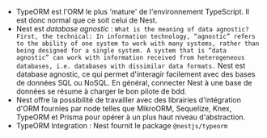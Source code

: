 - TypeORM est l'ORM le plus 'mature' de l'environnement TypeScript. Il est donc normal que ce soit celui de Nest.
- Nest est *database agnostic* : ``What is the meaning of data agnostic?
First, the technical: In information technology, “agnostic” refers to the ability of one system to work with many systems, rather than being designed for a single system. A system that is “data agnostic” can work with information received from heterogeneous databases, i.e. databases with dissimilar data formats.``
Nest est database agnostic, ce qui permet d'interagir facilement avec des bases de données SQL ou NoSQL. En général, connecter Nest à une base de données se résume à charger le bon pilote de bdd.
- Nest offre la possibilité de travailler avec des librairies d'intégration d'ORM fournies par node telles que MikroORM, Sequelize, Knex, TypeORM et Prisma pour opérer à un plus haut niveau d'abstraction.
- TypeORM Integration : Nest fournit le package ``@nestjs/typeorm``